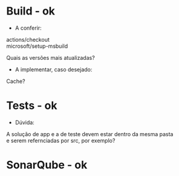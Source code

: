 # Build - ok

- A conferir:

actions/checkout <br>
microsoft/setup-msbuild

Quais as versões mais atualizadas?

- A implementar, caso desejado:

Cache?

# Tests - ok

- Dúvida:

A solução de app e a de teste devem estar dentro da mesma pasta <br>
e serem refernciadas por src, por exemplo?

# SonarQube - ok

